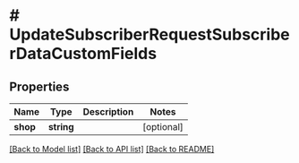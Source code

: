 # # UpdateSubscriberRequestSubscriberDataCustomFields

## Properties

Name | Type | Description | Notes
------------ | ------------- | ------------- | -------------
**shop** | **string** |  | [optional]

[[Back to Model list]](../../README.md#models) [[Back to API list]](../../README.md#endpoints) [[Back to README]](../../README.md)
